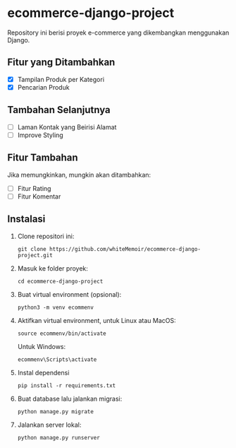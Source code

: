 # ecommerce-django-project

Repository ini berisi proyek e-commerce yang dikembangkan menggunakan Django.

## Fitur yang Ditambahkan

-[x] Tampilan Produk per Kategori
-[x] Pencarian Produk

## Tambahan Selanjutnya

-[ ] Laman Kontak yang Beirisi Alamat
-[ ] Improve Styling

## Fitur Tambahan

Jika memungkinkan, mungkin akan ditambahkan:

-[ ] Fitur Rating
-[ ] Fitur Komentar

## Instalasi

1. Clone repositori ini:
     ```
     git clone https://github.com/whiteMemoir/ecommerce-django-project.git
     ```
2. Masuk ke folder proyek:
    ```
    cd ecommerce-django-project
    ```
3. Buat virtual environment (opsional):
    ```
    python3 -m venv ecommenv
    ```
4. Aktifkan virtual environment, untuk Linux atau MacOS:
    ```
    source ecommenv/bin/activate
    ```
    Untuk Windows:
    ```
    ecommenv\Scripts\activate
    ```
5. Instal dependensi
    ```
    pip install -r requirements.txt
    ```
6. Buat database lalu jalankan migrasi:
    ```
    python manage.py migrate
    ```
7. Jalankan server lokal:
    ```
    python manage.py runserver
    ```
